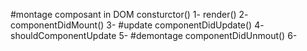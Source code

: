 #montage composant in DOM
consturctor() 1-
render() 2-
componentDidMount() 3-
#update
componentDidUpdate() 4-
shouldComponentUpdate 5-
#demontage
componentDidUnmout() 6-

